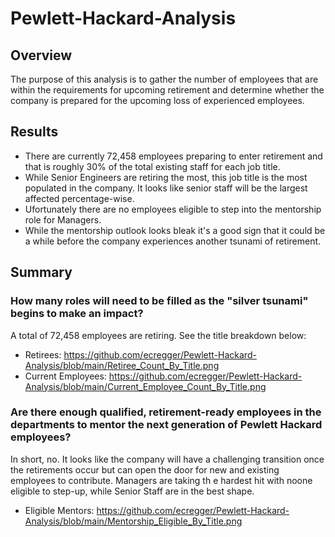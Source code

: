 # Pewlett-Hackard-Analysis

## Overview
The purpose of this analysis is to gather the number of employees that are within the requirements for upcoming retirement and determine whether the company is prepared for the upcoming loss of experienced employees. 

## Results
* There are currently 72,458 employees preparing to enter retirement and that is roughly 30% of the total existing staff for each job title.
* While Senior Engineers are retiring the most, this job title is the most populated in the company. It looks like senior staff will be the largest affected percentage-wise.
* Ufortunately there are no employees eligible to step into the mentorship role for Managers. 
* While the mentorship outlook looks bleak it's a good sign that it could be a while before the company experiences another tsunami of retirement. 

## Summary
### How many roles will need to be filled as the "silver tsunami" begins to make an impact?
A total of 72,458 employees are retiring. See the title breakdown below:
- Retirees: https://github.com/ecregger/Pewlett-Hackard-Analysis/blob/main/Retiree_Count_By_Title.png
- Current Employees: https://github.com/ecregger/Pewlett-Hackard-Analysis/blob/main/Current_Employee_Count_By_Title.png

### Are there enough qualified, retirement-ready employees in the departments to mentor the next generation of Pewlett Hackard employees?
In short, no. It looks like the company will have a challenging transition once the retirements occur but can open the door for new and existing employees to contribute. Managers are taking th e hardest hit with noone eligible to step-up, while Senior Staff are in the best shape. 
- Eligible Mentors: https://github.com/ecregger/Pewlett-Hackard-Analysis/blob/main/Mentorship_Eligible_By_Title.png
